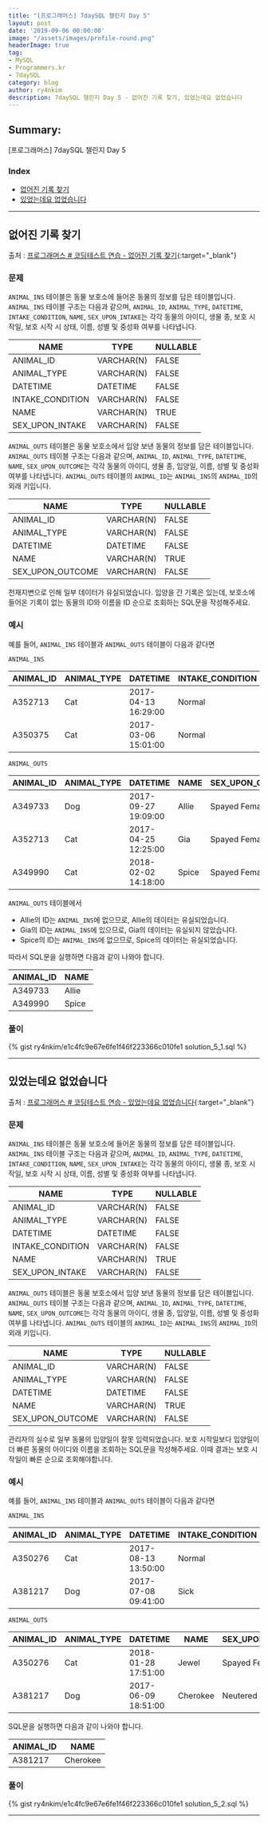 ```yaml
---
title: "[프로그래머스] 7daySQL 챌린지 Day 5"
layout: post
date: '2019-09-06 00:00:00'
image: "/assets/images/profile-round.png"
headerImage: true
tag:
- MySQL
- Programmers.kr
- 7daySQL
category: blog
author: ry4nkim
description: 7daySQL 챌린지 Day 5 - 없어진 기록 찾기, 있었는데요 없었습니다
---
```


## Summary:

[프로그래머스] 7daySQL 챌린지 Day 5

### Index
- [없어진 기록 찾기](#없어진-기록-찾기)
- [있었는데요 없었습니다](#있었는데요-없었습니다)

---
## 없어진 기록 찾기

출처 : [프로그래머스 # 코딩테스트 연습 - 없어진 기록 찾기](https://programmers.co.kr/learn/courses/30/lessons/59042){:target="_blank"}

### 문제

`ANIMAL_INS` 테이블은 동물 보호소에 들어온 동물의 정보를 담은 테이블입니다. 
`ANIMAL_INS` 테이블 구조는 다음과 같으며, `ANIMAL_ID`, `ANIMAL_TYPE`, `DATETIME`, `INTAKE_CONDITION`, `NAME`, `SEX_UPON_INTAKE`는 각각 동물의 아이디, 생물 종, 보호 시작일, 보호 시작 시 상태, 이름, 성별 및 중성화 여부를 나타냅니다.

<div class="table-wrapper" markdown="block">

| NAME             | TYPE       | NULLABLE |
|------------------|------------|----------|
| ANIMAL_ID        | VARCHAR(N) | FALSE    |
| ANIMAL_TYPE      | VARCHAR(N) | FALSE    |
| DATETIME         | DATETIME   | FALSE    |
| INTAKE_CONDITION | VARCHAR(N) | FALSE    |
| NAME             | VARCHAR(N) | TRUE     |
| SEX_UPON_INTAKE  | VARCHAR(N) | FALSE    |

</div>

`ANIMAL_OUTS` 테이블은 동물 보호소에서 입양 보낸 동물의 정보를 담은 테이블입니다. 
`ANIMAL_OUTS` 테이블 구조는 다음과 같으며, `ANIMAL_ID`, `ANIMAL_TYPE`, `DATETIME`, `NAME`, `SEX_UPON_OUTCOME`는 각각 동물의 아이디, 생물 종, 입양일, 이름, 성별 및 중성화 여부를 나타냅니다. 
`ANIMAL_OUTS` 테이블의 `ANIMAL_ID`는 `ANIMAL_INS`의 `ANIMAL_ID`의 외래 키입니다.

<div class="table-wrapper" markdown="block">

| NAME             | TYPE       | NULLABLE |
|------------------|------------|----------|
| ANIMAL_ID        | VARCHAR(N) | FALSE    |
| ANIMAL_TYPE      | VARCHAR(N) | FALSE    |
| DATETIME         | DATETIME   | FALSE    |
| NAME             | VARCHAR(N) | TRUE     |
| SEX_UPON_OUTCOME | VARCHAR(N) | FALSE    |

</div>

천재지변으로 인해 일부 데이터가 유실되었습니다. 입양을 간 기록은 있는데, 보호소에 들어온 기록이 없는 동물의 ID와 이름을 ID 순으로 조회하는 SQL문을 작성해주세요.

### 예시

예를 들어, `ANIMAL_INS` 테이블과 `ANIMAL_OUTS` 테이블이 다음과 같다면

`ANIMAL_INS`

<div class="table-wrapper" markdown="block">

| ANIMAL_ID | ANIMAL_TYPE | DATETIME            | INTAKE_CONDITION | NAME | SEX_UPON_INTAKE |
|-----------|-------------|---------------------|------------------|------|-----------------|
| A352713   | Cat         | 2017-04-13 16:29:00 | Normal           | Gia  | Spayed Female   |
| A350375   | Cat         | 2017-03-06 15:01:00 | Normal           | Meo  | Neutered Male   |

</div>

`ANIMAL_OUTS`

<div class="table-wrapper" markdown="block">

| ANIMAL_ID | ANIMAL_TYPE | DATETIME            | NAME  | SEX_UPON_OUTCOME |
|-----------|-------------|---------------------|-------|------------------|
| A349733   | Dog         | 2017-09-27 19:09:00 | Allie | Spayed Female    |
| A352713   | Cat         | 2017-04-25 12:25:00 | Gia   | Spayed Female    |
| A349990   | Cat         | 2018-02-02 14:18:00 | Spice | Spayed Female    |

</div>

`ANIMAL_OUTS` 테이블에서
- Allie의 ID는 `ANIMAL_INS`에 없으므로, Allie의 데이터는 유실되었습니다.
- Gia의 ID는 `ANIMAL_INS`에 있으므로, Gia의 데이터는 유실되지 않았습니다.
- Spice의 ID는 `ANIMAL_INS`에 없으므로, Spice의 데이터는 유실되었습니다.

따라서 SQL문을 실행하면 다음과 같이 나와야 합니다.

<div class="table-wrapper" markdown="block">

| ANIMAL_ID | NAME  |
|-----------|-------|
| A349733   | Allie |
| A349990   | Spice |

</div>

### 풀이

{% gist ry4nkim/e1c4fc9e67e6fe1f46f223366c010fe1 solution_5_1.sql %}

---
## 있었는데요 없었습니다

출처 : [프로그래머스 # 코딩테스트 연습 - 있었는데요 없었습니다](https://programmers.co.kr/learn/courses/30/lessons/59043){:target="_blank"}

### 문제

`ANIMAL_INS` 테이블은 동물 보호소에 들어온 동물의 정보를 담은 테이블입니다. 
`ANIMAL_INS` 테이블 구조는 다음과 같으며, `ANIMAL_ID`, `ANIMAL_TYPE`, `DATETIME`, `INTAKE_CONDITION`, `NAME`, `SEX_UPON_INTAKE`는 각각 동물의 아이디, 생물 종, 보호 시작일, 보호 시작 시 상태, 이름, 성별 및 중성화 여부를 나타냅니다.

<div class="table-wrapper" markdown="block">

| NAME             | TYPE       | NULLABLE |
|------------------|------------|----------|
| ANIMAL_ID        | VARCHAR(N) | FALSE    |
| ANIMAL_TYPE      | VARCHAR(N) | FALSE    |
| DATETIME         | DATETIME   | FALSE    |
| INTAKE_CONDITION | VARCHAR(N) | FALSE    |
| NAME             | VARCHAR(N) | TRUE     |
| SEX_UPON_INTAKE  | VARCHAR(N) | FALSE    |

</div>

`ANIMAL_OUTS` 테이블은 동물 보호소에서 입양 보낸 동물의 정보를 담은 테이블입니다. 
`ANIMAL_OUTS` 테이블 구조는 다음과 같으며, `ANIMAL_ID`, `ANIMAL_TYPE`, `DATETIME`, `NAME`, `SEX_UPON_OUTCOME`는 각각 동물의 아이디, 생물 종, 입양일, 이름, 성별 및 중성화 여부를 나타냅니다. 
`ANIMAL_OUTS` 테이블의 `ANIMAL_ID`는 `ANIMAL_INS`의 `ANIMAL_ID`의 외래 키입니다.

<div class="table-wrapper" markdown="block">

| NAME             | TYPE       | NULLABLE |
|------------------|------------|----------|
| ANIMAL_ID        | VARCHAR(N) | FALSE    |
| ANIMAL_TYPE      | VARCHAR(N) | FALSE    |
| DATETIME         | DATETIME   | FALSE    |
| NAME             | VARCHAR(N) | TRUE     |
| SEX_UPON_OUTCOME | VARCHAR(N) | FALSE    |

</div>

관리자의 실수로 일부 동물의 입양일이 잘못 입력되었습니다. 보호 시작일보다 입양일이 더 빠른 동물의 아이디와 이름을 조회하는 SQL문을 작성해주세요. 이때 결과는 보호 시작일이 빠른 순으로 조회해야합니다.

### 예시

예를 들어, `ANIMAL_INS` 테이블과 `ANIMAL_OUTS` 테이블이 다음과 같다면

`ANIMAL_INS`

<div class="table-wrapper" markdown="block">

| ANIMAL_ID | ANIMAL_TYPE | DATETIME            | INTAKE_CONDITION | NAME     | SEX_UPON_INTAKE |
|-----------|-------------|---------------------|------------------|----------|-----------------|
| A350276   | Cat         | 2017-08-13 13:50:00 | Normal           | Jewel    | Spayed Female   |
| A381217   | Dog         | 2017-07-08 09:41:00 | Sick             | Cherokee | Neutered Male   |

</div>

`ANIMAL_OUTS`

<div class="table-wrapper" markdown="block">

| ANIMAL_ID | ANIMAL_TYPE | DATETIME            | NAME     | SEX_UPON_OUTCOME |
|-----------|-------------|---------------------|----------|------------------|
| A350276   | Cat         | 2018-01-28 17:51:00 | Jewel    | Spayed Female    |
| A381217   | Dog         | 2017-06-09 18:51:00 | Cherokee | Neutered Male    |

</div>

SQL문을 실행하면 다음과 같이 나와야 합니다.

<div class="table-wrapper" markdown="block">

| ANIMAL_ID | NAME     |
|-----------|----------|
| A381217   | Cherokee |

</div>

### 풀이

{% gist ry4nkim/e1c4fc9e67e6fe1f46f223366c010fe1 solution_5_2.sql %}

---